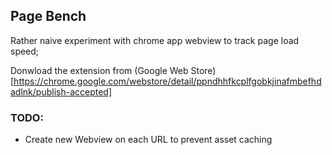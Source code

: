 ## Page Bench

Rather naive experiment with chrome app webview to track page load speed;

Donwload the extension from (Google Web Store)[https://chrome.google.com/webstore/detail/ppndhhfkcplfgobkjinafmbefhdadlnk/publish-accepted]

### TODO:

* Create new Webview on each URL to prevent asset caching

